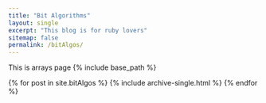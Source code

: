```yaml
---
title: "Bit Algorithms"
layout: single
excerpt: "This blog is for ruby lovers"
sitemap: false
permalink: /bitAlgos/
---
```


This is arrays page
{% include base_path %}

{% for post in site.bitAlgos %}
  {% include archive-single.html %}
{% endfor %}